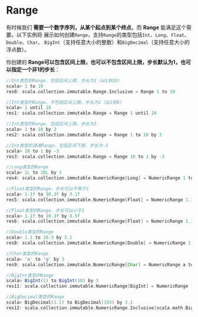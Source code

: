 Range
================================================================================
有时候我们 **需要一个数字序列，从某个起点到某个终点**。而 **Range** 能满足这个需要。以下实例将
展示如何创建`Range`，支持`Range`的类型包括`Int`、`Long`、`Float`、`Double`、`Char`、
`BigInt`（支持任意大小的整数）和`BigDecimal`（支持任意大小的浮点数）。

你创建的 **Range可以包含区间上限，也可以不包含区间上限，步长默认为1，也可以指定一个非1的步长**：
```scala
//Int类型的Range，包括区间上限，步长为1（从1到10）
scala> 1 to 10
res0: scala.collection.immutable.Range.Inclusive = Range 1 to 10

//Int类型的Range，不包括区间上限，步长为1（从1到9）
scala> 1 until 10
res1: scala.collection.immutable.Range = Range 1 until 10

//Int类型的Range，包括区间上限，步长为3
scala> 1 to 10 by 3
res2: scala.collection.immutable.Range = Range 1 to 10 by 3

//Int类型的递减Range，包括区间下限，步长为-3
scala> 10 to 1 by -3
res3: scala.collection.immutable.Range = Range 10 to 1 by -3

//Long类型的Range
scala> 1L to 10L by 3
res4: scala.collection.immutable.NumericRange[Long] = NumericRange 1 to 10 by 3

//Float类型的Range，步长可以不等于1
scala> 1.1f to 10.3f by 3.1f
res5: scala.collection.immutable.NumericRange[Float] = NumericRange 1.1 to 10.3 by 3.1

//Float类型的Range，步长可以小于1
scala> 1.1f to 10.3f by 0.5f
res6: scala.collection.immutable.NumericRange[Float] = NumericRange 1.1 to 10.3 by 0.5

//Double类型的Range
scala> 1.1 to 10.3 by 3.1
res8: scala.collection.immutable.NumericRange[Double] = NumericRange 1.1 to 10.3 by 3.1

//Char类型的Range
scala> 'a' to 'g' by 3
res9: scala.collection.immutable.NumericRange[Char] = NumericRange a to g by ?

//BigInt类型的Range
scala> BigInt(1) to BigInt(10) by 3
res11: scala.collection.immutable.NumericRange[BigInt] = NumericRange 1 to 10 by 3

//BigDecimal类型的Range
scala> BigDecimal(1.1) to BigDecimal(103) by 3.1
res12: scala.collection.immutable.NumericRange.Inclusive[scala.math.BigDecimal] = NumericRange 1.1 to 103 by 3.1
```
